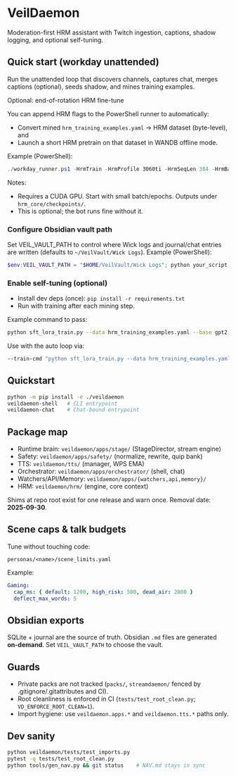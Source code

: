 # VeilDaemon

Moderation-first HRM assistant with Twitch ingestion, captions, shadow logging, and optional self-tuning.

## Quick start (workday unattended)

Run the unattended loop that discovers channels, captures chat, merges captions (optional), seeds shadow, and mines training examples.

Optional: end-of-rotation HRM fine-tune

You can append HRM flags to the PowerShell runner to automatically:

- Convert mined `hrm_training_examples.yaml` → HRM dataset (byte-level), and
- Launch a short HRM pretrain on that dataset in WANDB offline mode.

Example (PowerShell):

```powershell
./workday_runner.ps1 -HrmTrain -HrmProfile 3060ti -HrmSeqLen 384 -HrmBatch 24 -HrmEpochs 200 -HrmDataOut "data/text-sft-384"
```

Notes:

- Requires a CUDA GPU. Start with small batch/epochs. Outputs under `hrm_core/checkpoints/`.
- This is optional; the bot runs fine without it.

### Configure Obsidian vault path

Set VEIL_VAULT_PATH to control where Wick logs and journal/chat entries are written (defaults to `~/VeilVault/Wick Logs`). Example (PowerShell):

```powershell
$env:VEIL_VAULT_PATH = "$HOME/VeilVault/Wick Logs"; python your_script.py
```

### Enable self-tuning (optional)

- Install dev deps (once): `pip install -r requirements.txt`
- Run with training after each mining step.

Example command to pass:

```bash
python sft_lora_train.py --data hrm_training_examples.yaml --base gpt2 --out adapters/hrm-lora --epochs 1 --batch 2
```

Use with the auto loop via:

```bash
--train-cmd "python sft_lora_train.py --data hrm_training_examples.yaml --base gpt2 --out adapters/hrm-lora --epochs 1 --batch 2"
```

## Quickstart

```bash
python -m pip install -e ./veildaemon
veildaemon-shell   # CLI entrypoint
veildaemon-chat    # Chat-bound entrypoint
```

## Package map

- Runtime brain: `veildaemon/apps/stage/` (StageDirector, stream engine)
- Safety: `veildaemon/apps/safety/` (normalize, rewrite, quip bank)
- TTS: `veildaemon/tts/` (manager, WPS EMA)
- Orchestrator: `veildaemon/apps/orchestrator/` (shell, chat)
- Watchers/API/Memory: `veildaemon/apps/{watchers,api,memory}/`
- HRM: `veildaemon/hrm/` (engine, core context)

Shims at repo root exist for one release and warn once. Removal date: **2025-09-30**.

## Scene caps & talk budgets

Tune without touching code:

```text
personas/<name>/scene_limits.yaml
```

Example:

```yaml
Gaming:
  cap_ms: { default: 1200, high_risk: 500, dead_air: 2000 }
  deflect_max_words: 5
```

## Obsidian exports

SQLite + journal are the source of truth. Obsidian `.md` files are generated **on-demand**. Set `VEIL_VAULT_PATH` to choose the vault.

## Guards

- Private packs are not tracked (`packs/`, `streamdaemon/` fenced by .gitignore/.gitattributes and CI).
- Root cleanliness is enforced in CI (`tests/test_root_clean.py`; `VD_ENFORCE_ROOT_CLEAN=1`).
- Import hygiene: use `veildaemon.apps.*` and `veildaemon.tts.*` paths only.

## Dev sanity

```bash
python veildaemon/tests/test_imports.py
pytest -q tests/test_root_clean.py
python tools/gen_nav.py && git status    # NAV.md stays in sync
```

